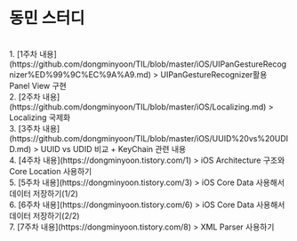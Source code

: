 # 동민 스터디
<br>
1. [1주차 내용](https://github.com/dongminyoon/TIL/blob/master/iOS/UIPanGestureRecognizer%ED%99%9C%EC%9A%A9.md)
> UIPanGestureRecognizer활용 Panel View 구현 
<br>
2. [2주차 내용](https://github.com/dongminyoon/TIL/blob/master/iOS/Localizing.md)
> Localizing 국제화
<br>
3. [3주차 내용](https://github.com/dongminyoon/TIL/blob/master/iOS/UUID%20vs%20UDID.md)
> UUID vs UDID 비교 + KeyChain 관련 내용
<br>
4. [4주차 내용](https://dongminyoon.tistory.com/1)
> iOS Architecture 구조와 Core Location 사용하기
<br>
5. [5주차 내용](https://dongminyoon.tistory.com/3)
> iOS Core Data 사용해서 데이터 저장하기(1/2)
<br>
6. [6주차 내용](https://dongminyoon.tistory.com/6)
> iOS Core Data 사용해서 데이터 저장하기(2/2)
<br>
7. [7주차 내용](https://dongminyoon.tistory.com/8)
> XML Parser 사용하기
